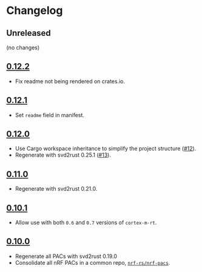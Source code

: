 # Changelog

## Unreleased

(no changes)

## [0.12.2]

- Fix readme not being rendered on crates.io.

## [0.12.1]

- Set `readme` field in manifest.

## [0.12.0]

- Use Cargo workspace inheritance to simplify the project structure ([#12]).
- Regenerate with svd2rust 0.25.1 ([#13]).

[#12]: https://github.com/nrf-rs/nrf-pacs/pull/12
[#13]: https://github.com/nrf-rs/nrf-pacs/pull/13

## [0.11.0]

- Regenerate with svd2rust 0.21.0.

## [0.10.1]

- Allow use with both `0.6` and `0.7` versions of `cortex-m-rt`.

## [0.10.0]

- Regenerate all PACs with svd2rust 0.19.0
- Consolidate all nRF PACs in a common repo, [`nrf-rs/nrf-pacs`](https://github.com/nrf-rs/nrf-pacs).

[0.10.0]: https://github.com/nrf-rs/nrf-pacs/releases/tag/v0.10.0
[0.10.1]: https://github.com/nrf-rs/nrf-pacs/releases/tag/v0.10.1
[0.11.0]: https://github.com/nrf-rs/nrf-pacs/releases/tag/v0.11.0
[0.12.0]: https://github.com/nrf-rs/nrf-pacs/releases/tag/v0.12.0
[0.12.1]: https://github.com/nrf-rs/nrf-pacs/releases/tag/v0.12.1
[0.12.2]: https://github.com/nrf-rs/nrf-pacs/releases/tag/v0.12.2
